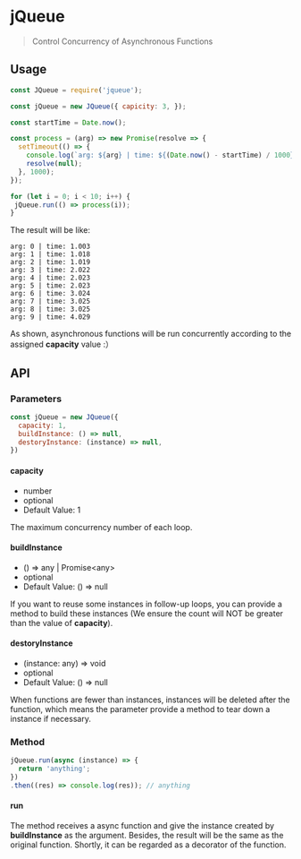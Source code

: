# jQueue
> Control Concurrency of Asynchronous Functions

## Usage
```javascript
const JQueue = require('jqueue');

const jQueue = new JQueue({ capicity: 3, });

const startTime = Date.now();

const process = (arg) => new Promise(resolve => {
  setTimeout(() => { 
    console.log(`arg: ${arg} | time: ${(Date.now() - startTime) / 1000}`);
    resolve(null);
  }, 1000);
});

for (let i = 0; i < 10; i++) {
 jQueue.run(() => process(i));
}
```

The result will be like:
```
arg: 0 | time: 1.003
arg: 1 | time: 1.018
arg: 2 | time: 1.019
arg: 3 | time: 2.022
arg: 4 | time: 2.023
arg: 5 | time: 2.023
arg: 6 | time: 3.024
arg: 7 | time: 3.025
arg: 8 | time: 3.025
arg: 9 | time: 4.029
```
As shown, asynchronous functions will be run concurrently according to the assigned **capacity** value :）

## API
### Parameters
```javascript
const jQueue = new JQueue({
  capacity: 1,
  buildInstance: () => null,
  destoryInstance: (instance) => null,
})
```
#### **capacity**
  + number 
  + optional
  + Default Value: 1

  The maximum concurrency number of each loop.

#### **buildInstance**
  + () => any | Promise&lt;any&gt;
  + optional
  + Default Value: () => null
  
If you want to reuse some instances in follow-up loops, you can provide a method to build these instances (We ensure the count will NOT be greater than the value of **capacity**).

#### **destoryInstance**
  + (instance: any) => void
  + optional
  + Default Value: () => null
  
When functions are fewer than instances, instances will be deleted after the function, which means the parameter provide a method to tear down a instance if necessary.

### Method
```javascript
jQueue.run(async (instance) => {
  return 'anything';
})
.then((res) => console.log(res)); // anything
```
#### **run**
The method receives a async function and give the instance created by **buildInstance** as the argument. Besides, the result will be the same as the original function. Shortly, it can be regarded as a decorator of the function.